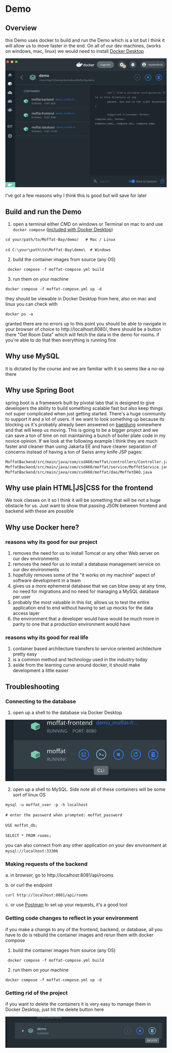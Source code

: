 # Demo

## Overview
this Demo uses docker to build and run the Demo which is a lot but I think it will allow us to move faster in the
end. On all of our dev machines, (works on windows, mac, linux) we would need to install [Docker Desktop](https://www.docker.com/products/docker-desktop/) 


![png](readme-images/dd.png)

I've got a few reasons why I think this is good but will save for later

## Build and run the Demo
1. open a terminal either CMD on windows or Terminal on mac to and use `docker compose` ([included with Docker Desktop](https://docs.docker.com/compose/install/))
```shell
cd your/path/to/Moffat-Bay/demo/   # Mac / Linux

cd C:\your\path\to\Moffat-Bay\demo\  # Windows
```

2. build the container images from source (any OS)
```shell
 docker compose -f moffat-compose.yml build
```
3. run them on your machine
```shell
docker compose -f moffat-compose.yml up -d
```
they should be viewable in Docker Desktop from here, also on mac and linux you can check with
```shell
docker ps -a
```
granted there are no errors up to this point you should be able to navigate in your browser of choice to http://localhost:8080/,
there should be a button there "Get Room Data" which will fetch the data in the demo for rooms. if you're able to do that then 
everything is running fine

## Why use MySQL
it is dictated by the course and we are familiar with it so seems like a no-op there

## Why use Spring Boot
spring boot is a framework built by pivotal labs that is designed to give developers the ability to build something
scalable fast but also keep things not super complicated when just getting started. There's a huge community to support it and a lot of users. if
we want to look something up because its blocking us it's probably already been answered on [baeldung](https://www.baeldung.com/) 
somewhere and that will keep us moving. This is going to be a bigger project and we can save a ton of time on not maintaining 
a bunch of boiler plate code in my novice opinion. If we look at the following example I think they are much faster and cleaner than using
Jakarta EE and have clearer separation of concerns instead of having a ton of Swiss army knife JSP pages:
```shell
MoffatBackend/src/main/java/com/csd460/moffat/controllers/Controller.java
MoffatBackend/src/main/java/com/csd460/moffat/service/MoffetService.java
MoffatBackend/src/main/java/com/csd460/moffat/dao/MoffetDAO.java
```

## Why use plain HTML|JS|CSS for the frontend
We took classes on it so I think it will be something that will be not a huge obstacle for us. Just want to show that passing 
JSON between frontend and backend with these are possible 

## Why use Docker here?
### reasons why its good for our project
1. removes the need for us to install Tomcat or any other Web server on our dev environments
2. removes the need for us to install a database management service on our dev environments
3. hopefully removes some of the "it works on my machine" aspect of software development in a team
4. gives us a more ephemeral database that we can blow away at any time, no need for migrations and no need for managing a MySQL database per user
5. probably the most valuable in this list, allows us to test the entire application end to end without having to
set up mocks for the data access layer
6. the environment that a developer would have would be much more in parity to one that a production environment would have

### reasons why its good for real life
1. container based architecture transfers to service oriented architecture pretty easy
2. is a common method and technology used in the industry today
3. aside from the learning curve around docker, it should make development a little easier

## Troubleshooting

### Connecting to the database

1. open up a shell to the database via Docker Desktop 

![png](readme-images/ddcli.png)

2. open up a shell to MySQL. Side note all of these containers will be some sort of linux OS
```shell
mysql -u moffat_user -p -h localhost 

# enter the password when prompted: moffat_password

USE moffat_db;

SELECT * FROM rooms;
```

you can also connect from any other application on your dev environment at `mysql://localhost:33306`

### Making requests of the backend

a. in browser, go to http://localhost:8081/api/rooms

b. or curl the endpoint
```shell
curl http://localhost:8081/api/rooms
```

c. or use [Postman](https://www.postman.com/) to set up your requests, it's a good tool

### Getting code changes to reflect in your environment

if you make a change to any of the frontend, backend, or database, all you have to do is rebuild the container images and rerun them with docker compose

1. build the container images from source (any OS)
```shell
 docker compose -f moffat-compose.yml build
```
2. run them on your machine
```shell
docker compose -f moffat-compose.yml up -d
```


### Getting rid of the project
if you want to delete the containers it is very easy to manage them in Docker Desktop, just hit the delete button here

![png](readme-images/dd-remove.png)
